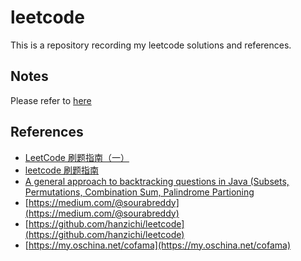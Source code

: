 # leetcode

This is a repository recording my leetcode solutions and references.

## Notes

Please refer to [here](NOTES.md)

## References

- [LeetCode 刷题指南（一）](https://blog.csdn.net/qq_34525938/article/details/82633679)
- [leetcode 刷题指南](https://blog.csdn.net/onegoldensun/article/details/78421809)
- [A general approach to backtracking questions in Java (Subsets, Permutations, Combination Sum, Palindrome Partioning](<https://leetcode.com/problems/permutations/discuss/18239/A-general-approach-to-backtracking-questions-in-Java-(Subsets-Permutations-Combination-Sum-Palindrome-Partioning)>)
- [https://medium.com/@sourabreddy](https://medium.com/@sourabreddy)
- [https://github.com/hanzichi/leetcode](https://github.com/hanzichi/leetcode)
- [https://my.oschina.net/cofama](https://my.oschina.net/cofama)
